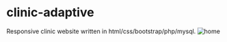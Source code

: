 # clinic-adaptive
Responsive clinic website written in html/css/bootstrap/php/mysql.
![home](https://github.com/Stongwill/clinic-adaptive/home.png)
